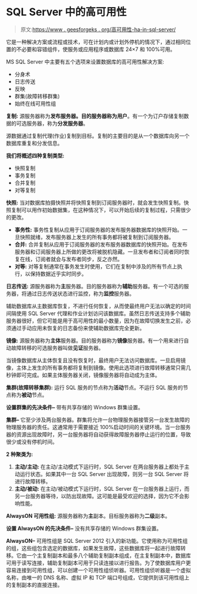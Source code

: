 # SQL Server 中的高可用性

> 原文:[https://www . geesforgeks . org/高可用性-ha-in-sql-server/](https://www.geeksforgeeks.org/high-availability-ha-in-sql-server/)

它是一种解决方案或流程或技术，可在计划内或计划外停机的情况下，通过相同位置的不必要和容错组件，使服务或应用程序或数据库 24×7 和 100%可用。

MS SQL Server 中主要有五个选项来设置数据库的高可用性解决方案:

*   分身术
*   日志传送
*   反映
*   群集(故障转移群集)
*   始终在线可用性组

**复制:**
源服务器称为**发布服务器。**目的服务器称为**用户**。有一个为订户存储复制数据的可选服务器，称为**分发服务器**。

源数据通过复制代理(作业)复制到目标。复制的主要目的是从一个数据库向另一个数据库重复和分发信息。

**我们将概述四种复制类型:**

*   快照复制
*   事务复制
*   合并复制
*   对等复制

**快照:**
当对数据库拍摄快照并将快照复制到订阅服务器时，就会发生快照复制。快照复制可以用作初始数据集，在这种情况下，可以开始后续的复制过程，只需很少的更改。

*   **事务性:**
    事务性复制从应用于订阅服务器的发布服务器数据库的快照开始。一旦快照就绪，发布服务器上发生的所有事务都将被复制到订阅服务器。
*   **合并:**
    合并复制从应用于订阅服务器的发布服务器数据库的快照开始。在发布服务器和订阅服务器上所做的更改将被脱机隐藏。一旦发布者和订阅者同时恢复在线，订阅者就会与发布者同步，反之亦然。
*   **对等:**
    对等复制通常在事务发生时使用，它们在复制中涉及的所有节点上执行，以保持数据近乎实时同步。

**日志传送:**
源服务器称为**主**服务器。目的服务器称为**辅助**服务器。有一个可选的服务器，将通过日志传送状态进行监控，称为**监控**服务器。

辅助数据库从主数据库恢复，不进行任何恢复，从而使最终用户无法以确定的时间间隔使用 SQL Server 代理和作业计划访问该数据库。虽然日志传送支持多个辅助服务器很好，但它可能是用于高可用性的最小数量，因为在故障切换发生之前，必须通过手动应用未恢复的日志备份来使辅助数据库完全更新。

**镜像:**
源服务器称为**主体**服务器。目的服务器称为**镜像**服务器。有一个用来进行自动故障转移的可选服务器叫做**见证**服务器。

当镜像数据库从主体恢复且没有恢复时，最终用户无法访问数据库。一旦启用镜像，主体上发生的所有事务都将复制到镜像。使用此选项进行故障转移通常只需几秒钟即可完成。如果主体服务器关闭，镜像服务器将自动成为主体。

**集群(故障转移集群):**
运行 SQL 服务的节点称为**活动**节点。不运行 SQL 服务的节点称为**被动**节点。

**设置群集的先决条件–**
带有共享存储的 Windows 群集设置。

**集群–**
它至少涉及两台服务器。群集将允许一台物理服务器接管另一台发生故障的物理服务器的责任。这通常用于需要接近 100%启动时间的关键环境。当一台服务器的资源出现故障时，另一台服务器将自动获得故障服务器停止运行的位置，导致很少或没有停机时间。

**2 种聚类为:**

1.  **主动/主动:**
    在主动/主动模式下运行时，SQL Server 在两台服务器上都处于主动运行状态。如果其中一台 SQL Server 出现故障，则另一台 SQL Server 将进行故障转移。
2.  **主动/被动:**
    在主动/被动模式下运行时，SQL Server 在一台服务器上运行，而另一台服务器等待，以防出现故障。这可能是最受欢迎的选择，因为它不会影响性能。

**AlwaysON 可用性组:**
源服务器称为**主**副本。目标服务器称为**二级**副本。

**设置 AlwaysON 的先决条件–**
没有共享存储的 Windows 群集设置。

**AlwaysON–**
可用性组是 SQL Server 2012 引入的新功能。它使用称为可用性组的组，这些组包含选定的数据库，如果发生故障，这些数据库将一起进行故障转移。它由一个主复制副本和最多八个辅助复制副本组成，在主复制副本中，数据库可用于读写连接，辅助复制副本可用于只读连接以进行报告。为了使数据库用户更容易连接到可用性组，可以创建一个可用性组侦听器。可用性组侦听器是一个虚拟名称，由唯一的 DNS 名称、虚拟 IP 和 TCP 端口号组成，它提供到该可用性组上的复制副本的直接连接。